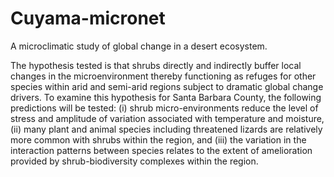 # Cuyama-micronet
A microclimatic study of global change in a desert ecosystem.


The hypothesis tested is that shrubs directly and indirectly buffer local changes in the microenvironment thereby functioning as refuges for other species within arid and semi-arid regions subject to dramatic global change drivers.  To examine this hypothesis for Santa Barbara County, the following predictions will be tested: (i) shrub micro-environments reduce the level of stress and amplitude of variation associated with temperature and moisture, (ii) many plant and animal species including threatened lizards are relatively more common with shrubs within the region, and (iii) the variation in the interaction patterns between species relates to the extent of amelioration provided by shrub-biodiversity complexes within the region.  
